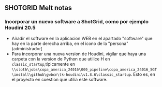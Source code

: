 ## SHOTGRID Melt notas    


### Incorporar un nuevo software a ShotGrid, como por ejemplo Houdini 20.5
- Añadir el software en la aplicacion WEB en el apartado "software" que hay en la parte derecha arriba, en el icono de la "persona" (administrador)
- Para incorporar una nueva version de Houdini, vigilar que haya una carpeta con la version de Python que utilice H en `classic_startup`,tipicamente en `\\sloth\jobs\copa_america_24016\000_pipeline\copa_america_24016_SGT\install\github\gwbcn\tk-houdini\v1.8.6\classic_startup`. Esto es, en el proyecto en cuestion que utilia este software.

